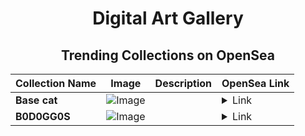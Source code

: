 <div align="center">

# Digital Art Gallery

## Trending Collections on OpenSea

| Collection Name                       | Image                                                                                     | Description                       | OpenSea Link                                                                                          |
|---------------------------------------|-------------------------------------------------------------------------------------------|-----------------------------------|--------------------------------------------------------------------------------------------------------|
| **Base cat** | ![Image](https://i.seadn.io/s/raw/files/334da17fe5ed8dece160cbdede6b2421.jpg?w=500&auto=format?w=200&auto=format) |  | <details><summary>Link</summary>[Base cat](https://opensea.io/collection/base-cat-32)</details> |
| **B0D0GG0S** | ![Image](https://i.seadn.io/s/raw/files/195a13ddab47afbdb1491407ac47a961.jpg?w=500&auto=format?w=200&auto=format) |  | <details><summary>Link</summary>[B0D0GG0S](https://opensea.io/collection/b0d0gg0s-44)</details> |

</div>
